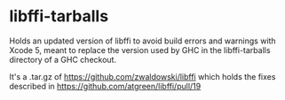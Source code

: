 libffi-tarballs
===============

Holds an updated version of libffi to avoid build errors and warnings with Xcode 5, 
meant to replace the version used by GHC in the libffi-tarballs directory of a GHC checkout.

It's a .tar.gz of
https://github.com/zwaldowski/libffi
which holds the fixes described in
https://github.com/atgreen/libffi/pull/19

